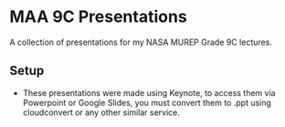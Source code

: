 # MAA 9C Presentations
A collection of presentations for my NASA MUREP Grade 9C lectures.

## Setup
- These presentations were made using Keynote, to access them via Powerpoint or Google Slides, you must convert them to .ppt using cloudconvert or any other similar service.
